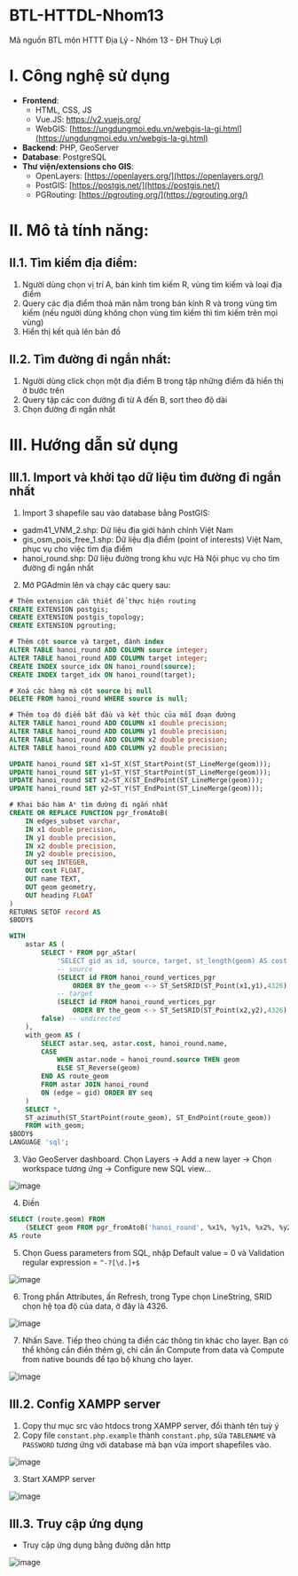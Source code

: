 # BTL-HTTDL-Nhom13
Mã nguồn BTL môn HTTT Địa Lý - Nhóm 13 - ĐH Thuỷ Lợi

# I. Công nghệ sử dụng
- **Frontend**:
    - HTML, CSS, JS
    - Vue.JS: https://v2.vuejs.org/
    - WebGIS: [https://ungdungmoi.edu.vn/webgis-la-gi.html](https://ungdungmoi.edu.vn/webgis-la-gi.html)
- **Backend**: PHP, GeoServer
- **Database**: PostgreSQL
- **Thư viện/extensions cho GIS**:
    - OpenLayers: [https://openlayers.org/](https://openlayers.org/)
    - PostGIS: [https://postgis.net/](https://postgis.net/)
    - PGRouting: [https://pgrouting.org/](https://pgrouting.org/)

# II. Mô tả tính năng:

## II.1. Tìm kiếm địa điểm:

1. Người dùng chọn vị trí A, bán kính tìm kiếm R, vùng tìm kiếm và loại địa điểm
2. Query các địa điểm thoả mãn nằm trong bán kính R và trong vùng tìm kiếm (nếu người dùng không chọn vùng tìm kiếm thì tìm kiếm trên mọi vùng)
3. Hiển thị kết quả lên bản đồ

## II.2. Tìm đường đi ngắn nhất:

1. Người dùng click chọn một địa điểm B trong tập những điểm đã hiển thị ở bước trên
2. Query tập các con đường đi từ A đến B, sort theo độ dài
3. Chọn đường đi ngắn nhất
   
# III. Hướng dẫn sử dụng
## III.1. Import và khởi tạo dữ liệu tìm đường đi ngắn nhất
1. Import 3 shapefile sau vào database bằng PostGIS:
- gadm41_VNM_2.shp: Dữ liệu địa giới hành chính Việt Nam
- gis_osm_pois_free_1.shp: Dữ liệu địa điểm (point of interests) Việt Nam, phục vụ cho việc tìm địa điểm
- hanoi_round.shp: Dữ liệu đường trong khu vực Hà Nội phục vụ cho tìm đường đi ngắn nhất
2. Mở PGAdmin lên và chạy các query sau:
```SQL
# Thêm extension cần thiết để thực hiện routing
CREATE EXTENSION postgis;
CREATE EXTENSION postgis_topology;
CREATE EXTENSION pgrouting;

# Thêm cột source và target, đánh index
ALTER TABLE hanoi_round ADD COLUMN source integer;
ALTER TABLE hanoi_round ADD COLUMN target integer;
CREATE INDEX source_idx ON hanoi_round(source);
CREATE INDEX target_idx ON hanoi_round(target);

# Xoá các hàng mà cột source bị null
DELETE FROM hanoi_round WHERE source is null;

# Thêm toạ độ điểm bắt đầu và kết thúc của mỗi đoạn đường
ALTER TABLE hanoi_round ADD COLUMN x1 double precision;
ALTER TABLE hanoi_round ADD COLUMN y1 double precision;
ALTER TABLE hanoi_round ADD COLUMN x2 double precision;
ALTER TABLE hanoi_round ADD COLUMN y2 double precision;

UPDATE hanoi_round SET x1=ST_X(ST_StartPoint(ST_LineMerge(geom)));
UPDATE hanoi_round SET y1=ST_Y(ST_StartPoint(ST_LineMerge(geom)));
UPDATE hanoi_round SET x2=ST_X(ST_EndPoint(ST_LineMerge(geom)));
UPDATE hanoi_round SET y2=ST_Y(ST_EndPoint(ST_LineMerge(geom)));

# Khai báo hàm A* tìm đường đi ngắn nhất
CREATE OR REPLACE FUNCTION pgr_fromAtoB(
    IN edges_subset varchar,
    IN x1 double precision,
    IN y1 double precision,
    IN x2 double precision,
    IN y2 double precision,
    OUT seq INTEGER,
    OUT cost FLOAT,
    OUT name TEXT,
    OUT geom geometry,
    OUT heading FLOAT
)
RETURNS SETOF record AS
$BODY$

WITH
    astar AS (
        SELECT * FROM pgr_aStar(
            'SELECT gid as id, source, target, st_length(geom) AS cost FROM ' || $1,
            -- source
            (SELECT id FROM hanoi_round_vertices_pgr
                ORDER BY the_geom <-> ST_SetSRID(ST_Point(x1,y1),4326) LIMIT 1),
            -- target
            (SELECT id FROM hanoi_round_vertices_pgr
                ORDER BY the_geom <-> ST_SetSRID(ST_Point(x2,y2),4326) LIMIT 1),
        false) -- undirected
    ),
    with_geom AS (
        SELECT astar.seq, astar.cost, hanoi_round.name,
        CASE
            WHEN astar.node = hanoi_round.source THEN geom
            ELSE ST_Reverse(geom)
        END AS route_geom
        FROM astar JOIN hanoi_round
        ON (edge = gid) ORDER BY seq
    )
    SELECT *,
    ST_azimuth(ST_StartPoint(route_geom), ST_EndPoint(route_geom))
    FROM with_geom;
$BODY$
LANGUAGE 'sql';
```
3. Vào GeoServer dashboard. Chọn Layers -> Add a new layer -> Chọn workspace tương ứng -> Configure new SQL view...

![image](https://user-images.githubusercontent.com/9071846/199900129-d480aacb-b82b-4adc-b4cf-2da5a0d68dd1.png)

4. Điền
``` SQL
SELECT (route.geom) FROM 
    (SELECT geom FROM pgr_fromAtoB('hanoi_round', %x1%, %y1%, %x2%, %y2%) ORDER BY seq)
AS route
```

5. Chọn Guess parameters from SQL, nhập Default value = 0 và Validation regular expression = `^-?[\d.]+$`

![image](https://user-images.githubusercontent.com/9071846/199900600-bcbaf5ce-024f-43aa-b680-5f7f93c065bf.png)

6. Trong phần Attributes, ấn Refresh, trong Type chọn LineString, SRID chọn hệ tọa độ của data, ở đây là 4326.

![image](https://user-images.githubusercontent.com/9071846/199900893-2abef203-47ba-4a87-9f15-92c71709a350.png)

7. Nhấn Save. Tiếp theo chúng ta điền các thông tin khác cho layer. Bạn có thể không cần điền thêm gì, chỉ cần ấn Compute from data và Compute from native bounds để tạo bộ khung cho layer.

![image](https://user-images.githubusercontent.com/9071846/199901095-4a654e8a-2da4-4a05-bbcb-6afa532994e3.png)

## III.2. Config XAMPP server
1. Copy thư mục src vào htdocs trong XAMPP server, đổi thành tên tuỳ ý
2. Copy file `constant.php.example` thành `constant.php`, sửa `TABLENAME` và `PASSWORD` tương ứng với database mà bạn vừa import shapefiles vào.

![image](https://user-images.githubusercontent.com/9071846/199902463-4a97fd3e-cc63-43d4-ba6d-919e56068b59.png)

3. Start XAMPP server

![image](https://user-images.githubusercontent.com/9071846/199903082-b934397e-db4a-4493-a955-cf7e47e2958e.png)

## III.3. Truy cập ứng dụng
- Truy cập ứng dụng bằng đường dẫn http

![image](https://user-images.githubusercontent.com/9071846/199903194-ecf37798-62b0-4567-a3a8-26d385e92f54.png)
